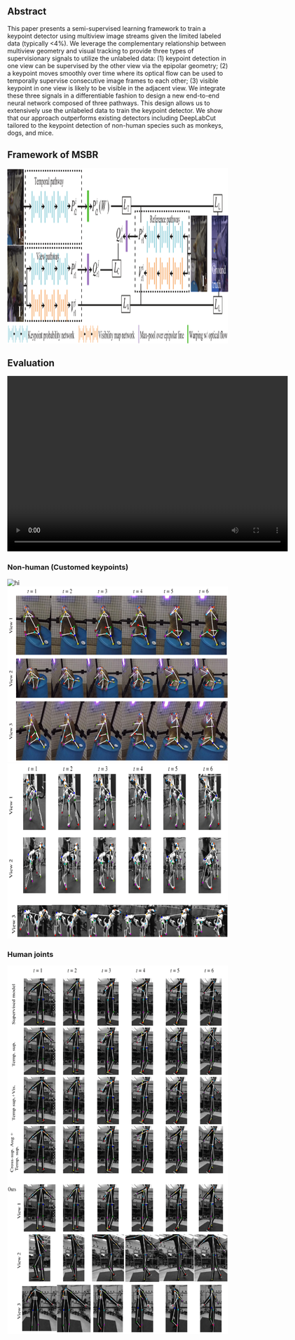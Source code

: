 ## Abstract

This paper presents a semi-supervised learning framework to train a keypoint detector using multiview image streams given the limited labeled data (typically $<$4\%). We leverage the complementary relationship between multiview geometry and visual tracking to provide three types of supervisionary signals to utilize the unlabeled data: (1) keypoint detection in one view can be supervised by the other view via the epipolar geometry; (2) a keypoint moves smoothly over time where its optical flow can be used to temporally supervise consecutive image frames to each other; (3) visible keypoint in one view is likely to be visible in the adjacent view. We integrate these three signals in a differentiable fashion to design a new end-to-end neural network composed of three pathways. This design allows us to extensively use the unlabeled data to train the keypoint detector. We show that our approach outperforms existing detectors including DeepLabCut tailored to the keypoint detection of non-human species such as monkeys, dogs, and mice.


## Framework of MSBR
<img src="imgs/framework.png" width="1040" height="400" alt="hi" class="inline"/>


## Evaluation 
<video src="vids/msbr.mp4" width="640" height="400" controls preload></video>

### Non-human (Customed keypoints)
<img src="imgs/mouse_epi.gif" width="300" height="300" alt="hi" class="inline"/>
<img src="imgs/qualitive_monkey.png" width="840" height="400" alt="hi" class="inline"/>
<img src="imgs/qualitive_dog.png" width="840" height="400" alt="hi" class="inline"/>

### Human joints
<img src="imgs/qualitive_h.png" width="600" height="840" alt="hi" class="inline"/>






